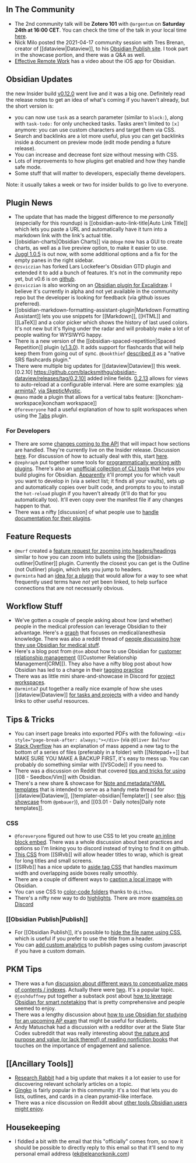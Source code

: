 ## In The Community
* The 2nd community talk will be **Zotero 101** with `@argentum` on **Saturday 24th at 16:00 CET**. You can check the time of the talk in your local time [here](https://sharing.clickup.com/c/h/4gdf2-36/5b21a6f8588e5c6).
* Nick Milo posted the 2021-04-17 community session with Tres Brenan, creator of [[dataview|Dataview]], to his [Obsidian Publish site](https://publish.obsidian.md/lyt-kit/Timestamps/2020-04-17+-+Dataview). I took part in the showcase portion, and there was a Q&A as well. 
* [Effective Remote Work](https://www.youtube.com/watch?v=_cbB-7Ouudk) has a video about the iOS app for Obsidian. 
## Obsidian Updates
the new Insider build [v0.12.0](https://forum.obsidian.md/t/obsidian-release-v0-12-0-insider-build/16809) went live and it was a big one. Definitely read the release notes to get an idea of what's coming if you haven't already, but the short version is: 

* you can now use `task` as a search parameter (similar to `block:`), along with `task-todo:` for only unchecked tasks. Tasks aren't limited to `[x]` anymore: you can use custom characters and target them via CSS. 
* Search and backlinks are a lot more useful, plus you can get backlinks inside a document on preview mode (edit mode pending a future release). 
* You can increase and decrease font size without messing with CSS. 
* Lots of improvements to how plugins get enabled and how they handle safe mode. 
* Some stuff that will matter to developers, especially theme developers. 

Note: it usually takes a week or two for insider builds to go live to everyone. 

## Plugin News
* The update that has made the biggest difference to me *personally* (especially for this roundup) is [[obsidian-auto-link-title|Auto Link Title]] which lets you paste a URL and automatically have it turn into a markdown link with the link's actual title. 
* [[obsidian-charts|Obsidian Charts]] via `@doge` now has a GUI to create charts, as well as a live preview option, to make it easier to use. 
* [Juggl 1.0.5](https://github.com/HEmile/juggl/releases/tag/1.0.5) is out now, with some additional options and a fix for the empty panes in the right sidebar. 
* `@zsviczian` has forked Lars Lockefeer's Obsidian GTD plugin and extended it to add a bunch of features. It's not in the community repo yet, but v0.6 is on [github](https://github.com/zsviczian/Obsidian-GTD-plugin/releases/tag/v0.6). 
* `@zsviczian` is also working on an [Obsidian plugin for Excalidraw](https://github.com/zsviczian/obsidian-excalidraw-plugin). I believe it's currently in alpha and not yet available in the community repo but the developer is looking for feedback (via github issues preferred). 
* [[obsidian-markdown-formatting-assistant-plugin|Markdown Formatting Assistant]] lets you use snippets for [[Markdown]], [[HTML]] and [[LaTeX]] and a color picker which shows the history of last used colors. It's not new but it's flying under the radar and will probably make a lot of people waiting for WYSIWYG happy. 
* There is a new version of the [[obsidian-spaced-repetition|Spaced Repetition]] plugin ([v1.3.0](https://github.com/st3v3nmw/obsidian-spaced-repetition)). It adds support for flashcards that will help keep them from going out of sync. `@bookthief` [described it](https://discord.com/channels/686053708261228577/707816848615407697/833907413764800567) as a "native SRS flashcards plugin." 
* There were multiple big updates for [[dataview|Dataview]] this week. [0.2.10] https://github.com/blacksmithgu/obsidian-dataview/releases/tag/0.2.10] added inline fields. [0.2.13](https://github.com/blacksmithgu/obsidian-dataview/releases/tag/0.2.13) allows for views to auto-reload at a configurable interval. Here are some examples: [via arminta7](https://discord.com/channels/686053708261228577/707816848615407697/834485643660099606), [via SkepticMystic](https://discord.com/channels/686053708261228577/707816848615407697/834390000388931604). 
* `@mano` made a plugin that allows for a vertical tabs feature: [[koncham-workspace|koncham workspace]]
* `@foreveryone` had a useful explanation of how to split workspaces when using the [Tabs](https://github.com/gitobsidiantutorial/obsidian-tabs) plugin. 
### For Developers
* There are some [changes coming to the API](https://github.com/obsidianmd/obsidian-api/commit/0a4b7f048944ff1a7f7603d611f4d7081288e358) that will impact how sections are handled. They're currently live on the Insider release. Discussion [here](http://discordapp.com/channels/686053708261228577/707816848615407697/833482342785875999). For discussion of how to actually deal with this, start [here](https://discord.com/channels/686053708261228577/707816848615407697/835190229794160681). 
* `@zephraph` put together some tools for [programmatically working with plugins](https://discord.com/channels/686053708261228577/707816848615407697/833558301928325132). There's also an [unofficial collection of CLI tools](https://github.com/zephraph/obsidian-tools/tree/main/packages/obsidian-plugin-cli) that helps you build plugins for Obsidian. [Apparently](http://discordapp.com/channels/686053708261228577/707816848615407697/833562130698862603) it'll prompt you for which vault you want to develop in (via a select list; it finds all your vaults), sets up and automatically copies over built code, and prompts to you to install the `hot-reload` plugin if you haven't already (it'll do that for you automatically too). It'll even copy over the manifest file if any changes happen to that.
* There was a nifty [discussion] of what people use to [handle documentation for their plugins](https://discord.com/channels/686053708261228577/707816848615407697/833956511897223208). 

## Feature Requests
* `@murf` created a [feature request for zooming into headers/headings]( https://forum.obsidian.md/t/zoom-into-headers-like-most-outliners-do-with-bullets/17060) similar to how you can zoom into bullets using the [[obsidian-outliner|Outliner]] plugin. Currently the closest you can get is the Outline (not Outliner) plugin, which lets you jump to headers. 
* `@arminta` had an [idea for a plugin](http://discordapp.com/channels/686053708261228577/707816848615407697/833106154619666433) that would allow for a way to see what frequently used terms have *not* yet been linked, to help surface connections that are not necessarily obvious. 
## Workflow Stuff
* We've gotten a couple of people asking about how (and whether) people in the medical profession can leverage Obsidian to their advantage. Here's a [graph](https://ptb.discord.com/channels/686053708261228577/709712341066842113/830508714007986269) that focuses on medical/anesthesia knowledge. There was also a reddit thread of [people discussing how they use Obsidian for medical stuff](https://www.reddit.com/r/ObsidianMD/comments/mw1pgw/is_anybody_here_a_medical_student/?utm_medium=android_app&utm_source=share). 
* Here's a blog post from `@ton` about how to use Obsidian for [customer relationship management](https://www.zylstra.org/blog/2021/02/personal-crm-as-a-not-linkedin/) ([[Customer Relationship Management|CRM]]). They also have a nifty blog post about how Obsidian has led to a change in their [tagging practice](https://www.zylstra.org/blog/2020/10/new-emergent-tagging-practice/)
* There was as little mini share-and-showcase in Discord for [project workspaces](https://discord.com/channels/686053708261228577/694233507500916796/834897381388189748). 
* `@arminta7` put together a really nice example of how she uses [[dataview|Dataview]] [for tasks and projects](https://forum.obsidian.md/t/dataview-task-and-project-examples/17011) with a video and handy links to other useful resources. 
## Tips & Tricks
* You can insert page breaks into exported PDFs with the following: `<div style="page-break-after: always;"></div>` (via `@Oliver Balfour`
* [Stack Overflow](https://stackoverflow.com/questions/5612105/add-text-to-the-end-of-each-file-with-notepad-and-regex) has an explanation of mass append a new tag to the bottom of a series of files (preferably in a folder) with [[Notepad++]] but MAKE SURE YOU MAKE A BACKUP FIRST, it's easy to mess up. You can probably do something similar with [[VSCode]] if you need to. 
* There was a discussion on Reddit that covered [tips and tricks for using](https://www.reddit.com/r/ObsidianMD/comments/mui5q3/has_any_vim_or_vimlike_user_gotten_comfy_yet/) [[08 - Seedbox/Vim]]  with Obsidian. 
* There's a new share & showcase for [Note and metadata/YAML templates](https://forum.obsidian.md/t/note-and-metadata-yaml-templates-snippets-showcase/16953) that is intended to serve as a handy meta thread for [[dataview|Dataview]], [[templater-obsidian|Templater]] ( see also: [this showcase](https://forum.obsidian.md/t/templater-plugin-script-collection/17010) from `@pmbauer`)), and [[03.01 - Daily notes|Daily note templates]]. 
### CSS 
* `@foreveryone` figured out how to use CSS to let you create [an inline block embed](https://discord.com/channels/686053708261228577/702656734631821413/833195228940075048). There was a whole discussion about best practices and options so I'm linking you to discord instead of trying to find it on github. 
* [This CSS](https://discord.com/channels/686053708261228577/702656734631821413/829852861776134176) from [[SlRvb]] will allow header titles to wrap, which is great for long titles and small screens. 
* [[SlRvb]] has a nice update to [aside tag CSS](https://discord.com/channels/686053708261228577/702656734631821413/832944617368322089) that handles maximum width and overlapping aside boxes really smoothly. 
* There are a couple of different ways to [caption a local image](https://forum.obsidian.md/t/why-isnt-there-a-way-to-add-a-caption-to-a-local-image-in-one-of-my-obsidian-markdown-notes/16358/3) with Obsidian. 
* You can use CSS to [color-code folders](https://forum.obsidian.md/t/adding-color-to-obsidian-a-rainbow-of-possibility/12805/11) thanks to `@Lithou`. 
* There's a nifty new way to do [highlights](https://github.com/steveyang331/Obsidian-css/tree/main/8%2B8%20highlight%20colors). There are more [examples on Discord](https://discord.com/channels/686053708261228577/744933215063638183/834866132887535627)
### [[Obsidian Publish|Publish]]
* For [[Obsidian Publish]], it's possible to [hide the file name using CSS](https://discord.com/channels/686053708261228577/768134314864017429/798866681862029352), which is useful if you prefer to use the title from a header. 
* You can [add custom analytics](https://just-be.dev/notes/Obsidian/Publish) to publish pages using custom javascript if you have a custom domain. 

## PKM Tips
* There was a fun [discussion about different ways to conceptualize maps of contents / indexes](https://discord.com/channels/686053708261228577/744933215063638183/833472754006884393). Actually there were [two](https://discord.com/channels/686053708261228577/710585052769157141/833714262643703891). It's a popular topic.  
* `@joshduffney` put together a substack post about [how to leverage Obsidian for smart notetaking](https://knowledgework.substack.com/p/how-to-take-smart-notes-in-obsidian) that is pretty comprehensive and people seemed to enjoy. 
* There was a lengthy discussion about [how to use Obsidian for studying for an upcoming AP exam](https://discord.com/channels/686053708261228577/722584061087842365/834046085583863848) that might be useful for students. 
* Andy Matuschak had a discussion with a redditor over at the Slate Star Codex subreddit that was really interesting about [the nature and purpose and value (or lack thereof) of reading nonfiction books](https://www.reddit.com/r/slatestarcodex/comments/mvs0vf/what_books_are_for_a_response_to_why_books_dont/) that touches on the importance of engagement and salience. 
## [[Ancillary Tools]]
* [Research Rabbit](https://researchrabbitapp.com/) had a big update that makes it a lot easier to use for discovering relevant scholarly articles on a topic. 
* [Gingko](https://gingkoapp.com/) is fairly popular in this community: it's a tool that lets you do lists, outlines, and cards in a clean pyramid-like interface. 
* There was a nice discussion on Reddit about [other tools Obsidian users might enjoy](https://www.reddit.com/r/ObsidianMD/comments/mvslt6/any_other_gems_like_obsidian/). 
## Housekeeping

* I fiddled a bit with the email that this "officially" comes from, so now it should be possible to directly reply to this email so that it'll send to my personal email address (ek@eleanorkonik.com) 